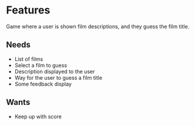 # Features

Game where a user is shown film descriptions, and they guess the film title.

## Needs

- List of films
- Select a film to guess
- Description displayed to the user
- Way for the user to guess a film title
- Some feedback display

## Wants

- Keep up with score

